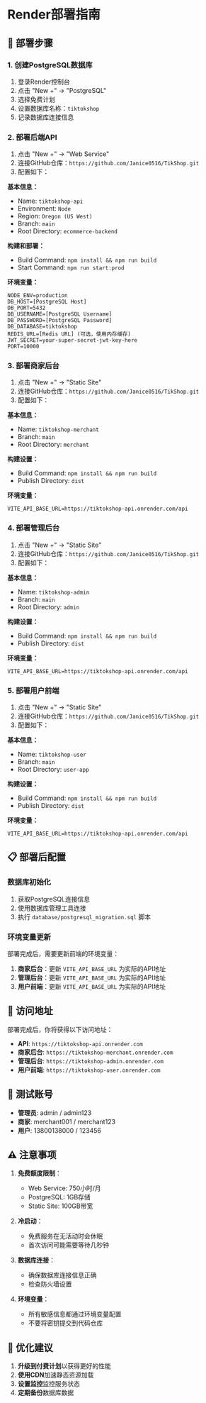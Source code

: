 # Render部署指南

## 🚀 部署步骤

### 1. 创建PostgreSQL数据库

1. 登录Render控制台
2. 点击 "New +" → "PostgreSQL"
3. 选择免费计划
4. 设置数据库名称：`tiktokshop`
5. 记录数据库连接信息

### 2. 部署后端API

1. 点击 "New +" → "Web Service"
2. 连接GitHub仓库：`https://github.com/Janice0516/TikShop.git`
3. 配置如下：

**基本信息：**
- Name: `tiktokshop-api`
- Environment: `Node`
- Region: `Oregon (US West)`
- Branch: `main`
- Root Directory: `ecommerce-backend`

**构建和部署：**
- Build Command: `npm install && npm run build`
- Start Command: `npm run start:prod`

**环境变量：**
```
NODE_ENV=production
DB_HOST=[PostgreSQL Host]
DB_PORT=5432
DB_USERNAME=[PostgreSQL Username]
DB_PASSWORD=[PostgreSQL Password]
DB_DATABASE=tiktokshop
REDIS_URL=[Redis URL] (可选，使用内存缓存)
JWT_SECRET=your-super-secret-jwt-key-here
PORT=10000
```

### 3. 部署商家后台

1. 点击 "New +" → "Static Site"
2. 连接GitHub仓库：`https://github.com/Janice0516/TikShop.git`
3. 配置如下：

**基本信息：**
- Name: `tiktokshop-merchant`
- Branch: `main`
- Root Directory: `merchant`

**构建设置：**
- Build Command: `npm install && npm run build`
- Publish Directory: `dist`

**环境变量：**
```
VITE_API_BASE_URL=https://tiktokshop-api.onrender.com/api
```

### 4. 部署管理后台

1. 点击 "New +" → "Static Site"
2. 连接GitHub仓库：`https://github.com/Janice0516/TikShop.git`
3. 配置如下：

**基本信息：**
- Name: `tiktokshop-admin`
- Branch: `main`
- Root Directory: `admin`

**构建设置：**
- Build Command: `npm install && npm run build`
- Publish Directory: `dist`

**环境变量：**
```
VITE_API_BASE_URL=https://tiktokshop-api.onrender.com/api
```

### 5. 部署用户前端

1. 点击 "New +" → "Static Site"
2. 连接GitHub仓库：`https://github.com/Janice0516/TikShop.git`
3. 配置如下：

**基本信息：**
- Name: `tiktokshop-user`
- Branch: `main`
- Root Directory: `user-app`

**构建设置：**
- Build Command: `npm install && npm run build`
- Publish Directory: `dist`

**环境变量：**
```
VITE_API_BASE_URL=https://tiktokshop-api.onrender.com/api
```

## 📋 部署后配置

### 数据库初始化

1. 获取PostgreSQL连接信息
2. 使用数据库管理工具连接
3. 执行 `database/postgresql_migration.sql` 脚本

### 环境变量更新

部署完成后，需要更新前端的环境变量：

1. **商家后台**：更新 `VITE_API_BASE_URL` 为实际的API地址
2. **管理后台**：更新 `VITE_API_BASE_URL` 为实际的API地址
3. **用户前端**：更新 `VITE_API_BASE_URL` 为实际的API地址

## 🔗 访问地址

部署完成后，你将获得以下访问地址：

- **API**: `https://tiktokshop-api.onrender.com`
- **商家后台**: `https://tiktokshop-merchant.onrender.com`
- **管理后台**: `https://tiktokshop-admin.onrender.com`
- **用户前端**: `https://tiktokshop-user.onrender.com`

## 🔑 测试账号

- **管理员**: admin / admin123
- **商家**: merchant001 / merchant123
- **用户**: 13800138000 / 123456

## ⚠️ 注意事项

1. **免费额度限制**：
   - Web Service: 750小时/月
   - PostgreSQL: 1GB存储
   - Static Site: 100GB带宽

2. **冷启动**：
   - 免费服务在无活动时会休眠
   - 首次访问可能需要等待几秒钟

3. **数据库连接**：
   - 确保数据库连接信息正确
   - 检查防火墙设置

4. **环境变量**：
   - 所有敏感信息都通过环境变量配置
   - 不要将密钥提交到代码仓库

## 🚀 优化建议

1. **升级到付费计划**以获得更好的性能
2. **使用CDN**加速静态资源加载
3. **设置监控**监控服务状态
4. **定期备份**数据库数据

